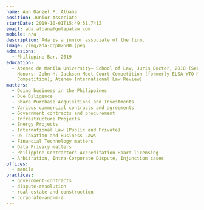 ```yaml
---
name: Ann Danzel P. Albaña
position: Junior Associate
startDate: 2019-10-01T15:49:51.741Z
email: ada.albana@gulapalaw.com
mobile: n/a
description: Ada is a junior associate of the firm.
image: /img/ada-qcp02600.jpeg
admissions:
  - Philippine Bar, 2019
education:
  - Ateneo de Manila University– School of Law, Juris Doctor, 2018 (Second
    Honors; John H. Jackson Moot Court Competition (formerly ELSA WTO Moot Court
    Competition); Ateneo International Law Review)
matters:
  - Doing business in the Philippines
  - Due Diligence
  - Share Purchase Acquisitions and Investments
  - Various commercial contracts and agreements
  - Government contracts and procurement
  - Infrastructure Projects
  - Energy Projects
  - International Law (Public and Private)
  - US Taxation and Business Laws
  - Financial Technology matters
  - Data Privacy matters
  - Philippine Contractors Accreditation Board licensing
  - Arbitration, Intra-Corporate Dispute, Injunction cases
offices:
  - manila
practices:
  - government-contracts
  - dispute-resolution
  - real-estate-and-construction
  - corporate-and-m-a
---
```

